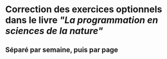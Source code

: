 # Correction des exercices optionnels dans le livre _"La programmation en sciences de la nature"_
## Séparé par semaine, puis par page
